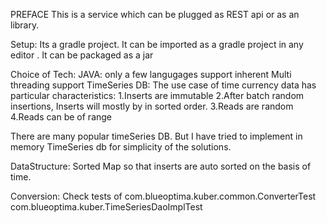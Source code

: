PREFACE
This is a service which can be plugged as REST api or as an library.

Setup:
Its a gradle project. It can be imported as a gradle project in any editor . It can be packaged as a jar 

Choice of Tech:
JAVA: only a few langugages support inherent Multi threading support
TimeSeries DB: The use case of time currency data has particular characteristics:
1.Inserts are immutable
2.After batch random insertions, Inserts will mostly by in sorted order.
3.Reads are random
4.Reads can be of range 

There are many popular timeSeries DB. But I have tried to implement in memory TimeSeries db for simplicity of the solutions.

DataStructure: Sorted Map so that inserts are auto sorted on the basis of time.

Conversion:
Check tests of com.blueoptima.kuber.common.ConverterTest com.blueoptima.kuber.TimeSeriesDaoImplTest
